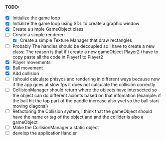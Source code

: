 #### TODO:
- [x] Initialize the game loop
- [x] Initialize the game loop using SDL to create a graphic window
- [x] Create a simple GameObject class
- [ ] Create a simple renderer:
    - [x] Create a simple Texture Manager that draw rectangles
- [ ] Probably The handles should be decoupled so i have to create a new class:
    The reason is that if i create a new gameObject Player2 i have to copy paste all the code in Player1 to Player2
- [x] Player movements
- [x] Ball movement
- [x] Add collision
- [ ] I should calculate phisycs and rendering in different ways because now if the app goes at slow fps it does not calculate the collision correctly
- [ ] CollisionManager should return where the objects have intersected so the object can do different acionts based on that infomation 
(example: if the ball hit the top part of the paddle increase also yvel so the ball start moving diagonal)
- [ ] Refactoring the Collision system, i think that the gameObject should have the name or tag of the object and and the collider is also a gameObject
- [ ] Make the CollisionManager a static object
- [ ] develop the applicationHandler
